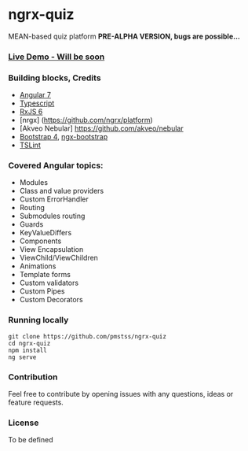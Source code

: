 # ngrx-quiz

MEAN-based quiz platform
**PRE-ALPHA VERSION, bugs are possible...**

### [Live Demo - Will be soon](https://quiz.tssbox.com/)

### Building blocks, Credits

* [Angular 7](https://github.com/angular/angular)
* [Typescript](https://github.com/Microsoft/TypeScript)
* [RxJS 6](https://github.com/ReactiveX/rxjs)
* [nrgx] (https://github.com/ngrx/platform)
* [Akveo Nebular] https://github.com/akveo/nebular
* [Bootstrap 4](https://github.com/twbs/bootstrap), [ngx-bootstrap](https://github.com/valor-software/ngx-bootstrap)
* [TSLint](https://github.com/palantir/tslint)

### Covered Angular topics:
* Modules
* Class and value providers
* Custom ErrorHandler
* Routing
* Submodules routing
* Guards
* KeyValueDiffers
* Components
* View Encapsulation
* ViewChild/ViewChildren
* Animations
* Template forms
* Custom validators
* Custom Pipes
* Custom Decorators

### Running locally

    git clone https://github.com/pmstss/ngrx-quiz
    cd ngrx-quiz
    npm install
    ng serve

### Contribution
Feel free to contribute by opening issues with any questions, ideas or feature requests.

### License
  To be defined
